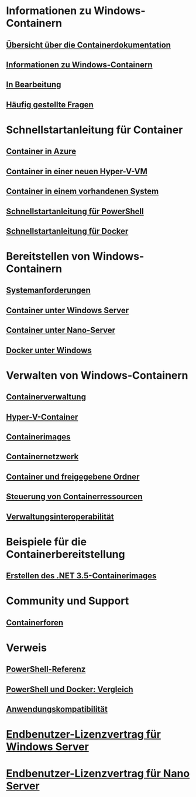 # Informationen zu Windows-Containern

## [Übersicht über die Containerdokumentation](./containers_welcome.md)

## [Informationen zu Windows-Containern](about/about_overview.md)

## [In Bearbeitung](about/work_in_progress.md)

## [Häufig gestellte Fragen](about/faq.md)

# Schnellstartanleitung für Container

## [Container in Azure](quick_start/azure_setup.md)

## [Container in einer neuen Hyper-V-VM](quick_start/container_setup.md)

## [Container in einem vorhandenen System](quick_start/inplace_setup.md)

## [Schnellstartanleitung für PowerShell](quick_start/manage_powershell.md)

## [Schnellstartanleitung für Docker](quick_start/manage_docker.md)

# Bereitstellen von Windows-Containern

## [Systemanforderungen](deployment/system_requirements.md)

## [Container unter Windows Server](deployment/deployment.md)

## [Container unter Nano-Server](deployment/deployment_nano.md)

## [Docker unter Windows](deployment/docker_windows.md)

# Verwalten von Windows-Containern

## [Containerverwaltung](management/manage_containers.md)

## [Hyper-V-Container](management/hyperv_container.md)

## [Containerimages](management/manage_images.md)

## [Containernetzwerk](management/container_networking.md)

## [Container und freigegebene Ordner](management/manage_data.md)

## [Steuerung von Containerressourcen](management/manage_resources.md)

## [Verwaltungsinteroperabilität](management/hcs_powershell.md)

# Beispiele für die Containerbereitstellung

## [Erstellen des .NET 3.5-Containerimages](examples/dotnet35.md)

# Community und Support

## [Containerforen](https://social.msdn.microsoft.com/Forums/en-US/home?forum=windowscontainers)

# Verweis

## [PowerShell-Referenz](https://technet.microsoft.com/en-us/library/mt433069.aspx)

## [PowerShell und Docker: Vergleich](reference/ps_docker_comparison.md)

## [Anwendungskompatibilität](reference/app_compat.md)

# [Endbenutzer-Lizenzvertrag für Windows Server](EULA.md)

# [Endbenutzer-Lizenzvertrag für Nano Server](Nano_EULA.md)


<!--HONumber=Feb16_HO1-->
